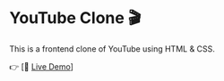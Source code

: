 # YouTube Clone 🎬

This is a frontend clone of YouTube using HTML & CSS.

👉 [🚀 <a href="https://rishi8603.github.io/YoutubeClone1/" target="_blank">Live Demo</a>]
